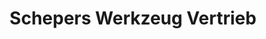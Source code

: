 ---
title: "Schepers Werkzeug Vertrieb"
url: /sendenhorst/schepers-werkzeug-vertrieb/
shop: Baumarkt
---